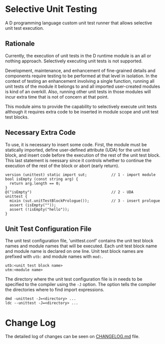 # Selective Unit Testing

A D programming language custom unit test runner that allows selective unit
test execution.



## Rationale

Currently, the execution of unit tests in the D runtime module is an all or
nothing approach.
Selectively executing unit tests is not supported.

Development, maintenance, and enhancement of fine-grained details and components
require testing to be performed at that level in isolation.
In the context of testing an enhancement involving a single function, running
all unit tests of the module it belongs to and all imported user-created modules
is kind of an overkill.
Also, running other unit tests in those modules will incur extra time that is
not of concern at that point.

This module aims to provide the capability to selectively execute unit tests
although it requires extra code to be inserted in module scope and unit test
test blocks.



## Necessary Extra Code

To use, it is necessary to insert some code.
First, the module must be statically imported, define user-defined attribute
(UDA) for the unit test block, and insert code before the execution of the rest
of the unit test block.
This last statement is neessary since it controls whether to continue the
execution of the rest of the block or abort (early return).

~~~~~~~~~~
version (unittest) static import sut;           // 1 - import module
bool isEmpty (const string arg) {
  return arg.length == 0;
}
@("isEmpty")                                    // 2 - UDA
unittest {
  mixin (sut.unitTestBlockPrologue());          // 3 - insert prologue
  assert (isEmpty(""));
  assert (!isEmpty("hello"));
}
~~~~~~~~~~



## Unit Test Configuration File

The unit test configuration file, 'unittest.conf' contains the unit test block
names and module names that will be executed.
Each unit test block name and module name is declared on one line.
Unit test block names are prefixed with `utb:` and module names with `mod:`.

~~~~~~~~~~
utb:<unit test block name>
utm:<module name>
~~~~~~~~~~

The directory where the unit test configuration file is in needs to be specified
to the compiler using the `-J` option.
The option tells the compiler the directories where to find import expressions.

~~~~~~~~~~
dmd -unittest -J=<directory> ...
ldc --unittest -J=<directory> ...
~~~~~~~~~~



# Change Log

The detailed log of changes can be seen on [CHANGELOG.md](CHANGELOG.md)
file.
